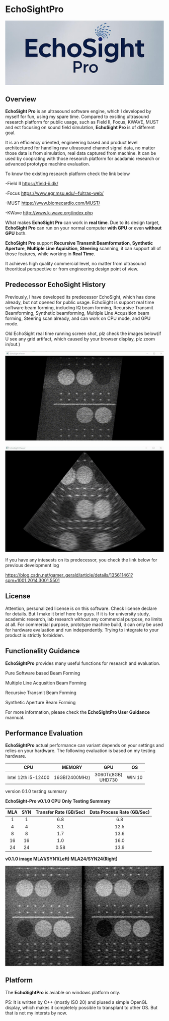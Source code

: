 # EchoSightPro #

<p align="center">
  <img src="images/logo.jpg" />
</p>

## Overview ##
__EchoSight Pro__ is an ultrasound software engine, which I developed by myself for fun, using my spare time. Compared to exsiting ultrasound research platform for public usage, such as Field II, Focus, KWAVE, MUST and ect focusing on sound field simulation, __EchoSight Pro__ is of different goal. 

It is an efficiency oriented, engineering based and product level architectured for handling raw ultrasound channel signal data, no matter those data is from simulation, real data captured from machine. It can be used by cooprating with those research platform for acadamic research or advanced prototype machine evaluation. 

To know the existing research platform check the link below

-Field II https://field-ii.dk/

-Focus    https://www.egr.msu.edu/~fultras-web/

-MUST     https://www.biomecardio.com/MUST/

-KWave    http://www.k-wave.org/index.php


What makes __EchoSight Pro__  can work in __real time__. Due to its design target, __EchoSight Pro__ can run on your normal computer __with GPU__ or even __without GPU__ both. 

__EchoSight Pro__ support __Recursive Transmit Beamformation__, __Synthetic Aperture__, __Multiple Line Aquisition__,  __Steering__ scanning, it can support all of those features, while working in __Real Time__. 

It achieves high quality commercial level, no matter from ultrasound theoritical perspective or from engineering design point of view.


## Predecessor EchoSight History ##
Previously, I have developed its predecessor EchoSight, which has done already, but not opened for public usage. EchoSight is support real time software beam forming, including IQ beam forming, Recursive Transmit Beamforming, Synthetic beamforming, Multiple Line Acqusition beam forming, Steering scan already, and can work on CPU mode,  and GPU mode. 

Old EchoSight real time running screen shot, plz check the images below(if U see any grid artifact, which caused by your browser display,  plz zoom in/out.)

<p align="center">
  <img src="images/echosight%20old%20linear%20steer.gif" />
</p>
<p align="center">
  <img src="images//echosight%20old%20phase.jpg" />
</p>

If you have any intesests on its predecessor, you check the link below for previous development log

https://blog.csdn.net/gamer_gerald/article/details/135611461?spm=1001.2014.3001.5501



## License ##

Attention, personalized license is on this software. Check license declare for details. But I make it brief here for guys. If it is for university study, academic research, lab research without any commercial purpose, no limits at all. For commercial purpose, prototype machine build, it can only be used for hardware evaluation and run independently. Trying to integrate to your product is strictly forbidden. 


## Functionality Guidance ##
__EchoSightPro__ provides many useful functions for research and evaluation.


Pure Software based Beam Forming

Multiple Line Acqusition Beam Forming

Recursive Transmit Beam Forming

Synthetic Aperture Beam Forming

For more information, please check the __EchoSightPro User Guidance__ mannual.









## Performance Evaluation ##

__EchoSightPro__ actual performance can variant depends on your settings and relies on your hardware. The following evaluation is based on my testing hardware. 

| CPU    | MEMORY     | GPU   | OS |
|:------:|:------:|:------:|:------:|
|Intel 12th i5-12400|16GB(2400MHz)|3060Ti(8GB)<br>UHD730|WIN 10|


version 0.1.0 testing summary

__EchoSight-Pro v0.1.0 CPU Only Testing Summary__

| MLA    | SYN     | Transfer Rate (GB/Sec)   | 	Data Process Rate (GB/Sec) |
|:------:|:------:|:------:|:------:|
|1|	1|6.8|6.8|
|4|	4|3.1|12.5|
|8|	8|1.7|13.6|
|16|16|1.0|16.0|
|24|24|0.58|13.9|



__v0.1.0 image MLA1/SYN1(Left) MLA24/SYN24(Right)__

<p align="center">
  <img src="images/comparison.jpg" />
</p>


## Platform ##

The __EchoSightPro__ is aviable on windows platform only. 

PS: It is written by C++ (mostly ISO 20) and plused a simple OpenGL display, which makes it completely possible to transplant to other OS. But that is not my intersts by now.




